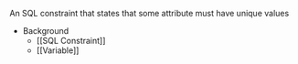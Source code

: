 An SQL constraint that states that some attribute must have unique values

- Background
	- [[SQL Constraint]]
	- [[Variable]]